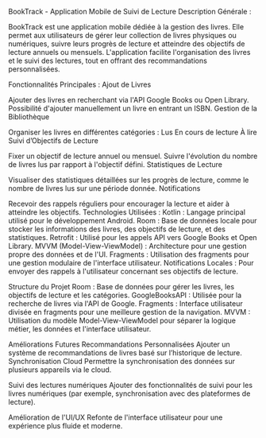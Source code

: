 BookTrack - Application Mobile de Suivi de Lecture
Description Générale :

BookTrack est une application mobile dédiée à la gestion des livres. Elle permet aux utilisateurs de gérer leur collection de livres physiques ou numériques, suivre leurs progrès de lecture et atteindre des objectifs de lecture annuels ou mensuels. L'application facilite l'organisation des livres et le suivi des lectures, tout en offrant des recommandations personnalisées.

Fonctionnalités Principales :
Ajout de Livres

Ajouter des livres en recherchant via l'API Google Books ou Open Library.
Possibilité d'ajouter manuellement un livre en entrant un ISBN.
Gestion de la Bibliothèque

Organiser les livres en différentes catégories :
Lus
En cours de lecture
À lire
Suivi d’Objectifs de Lecture

Fixer un objectif de lecture annuel ou mensuel.
Suivre l'évolution du nombre de livres lus par rapport à l'objectif défini.
Statistiques de Lecture

Visualiser des statistiques détaillées sur les progrès de lecture, comme le nombre de livres lus sur une période donnée.
Notifications

Recevoir des rappels réguliers pour encourager la lecture et aider à atteindre les objectifs.
Technologies Utilisées :
Kotlin : Langage principal utilisé pour le développement Android.
Room : Base de données locale pour stocker les informations des livres, des objectifs de lecture, et des statistiques.
Retrofit : Utilisé pour les appels API vers Google Books et Open Library.
MVVM (Model-View-ViewModel) : Architecture pour une gestion propre des données et de l'UI.
Fragments : Utilisation des fragments pour une gestion modulaire de l'interface utilisateur.
Notifications Locales : Pour envoyer des rappels à l'utilisateur concernant ses objectifs de lecture.


Structure du Projet
Room : Base de données pour gérer les livres, les objectifs de lecture et les catégories.
GoogleBooksAPI : Utilisée pour la recherche de livres via l'API de Google.
Fragments : Interface utilisateur divisée en fragments pour une meilleure gestion de la navigation.
MVVM : Utilisation du modèle Model-View-ViewModel pour séparer la logique métier, les données et l'interface utilisateur.

Améliorations Futures
Recommandations Personnalisées
Ajouter un système de recommandations de livres basé sur l’historique de lecture.
Synchronisation Cloud
Permettre la synchronisation des données sur plusieurs appareils via le cloud.

Suivi des lectures numériques
Ajouter des fonctionnalités de suivi pour les livres numériques (par exemple, synchronisation avec des plateformes de lecture).

Amélioration de l'UI/UX
Refonte de l'interface utilisateur pour une expérience plus fluide et moderne.
